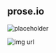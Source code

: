 ## prose.io

![placeholder](//placeholder.jpg)

![img url](/https://images.google.com/images/icons/product/chrome-48.png)

